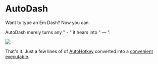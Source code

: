 # AutoDash
Want to type an Em Dash? Now you can.

AutoDash merely turns any " - " it hears into " — ".

![](https://media4.giphy.com/media/JMPcywLwQ4Rh3Rl2ML/giphy.gif)

That's it. Just a few lines of of [AutoHotkey](https://www.autohotkey.com/) converted into a [convenient executable](https://github.com/TurekBot/AutoDash/releases).

